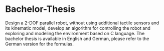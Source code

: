 # Bachelor-Thesis
Design a 2-DOF parallel robot, without using additional tactile sensors and its kinematic model, develop an algorithm for controlling the robot and exploring and modeling the environment based on C language.
The bachelor thesis is available in English and German, please refer to the German version for the formulas.
